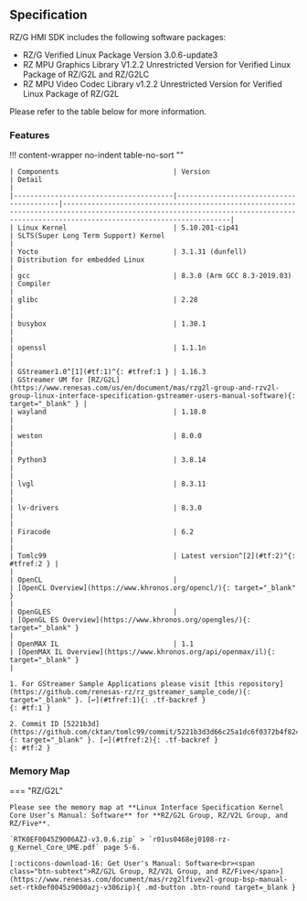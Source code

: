 ## Specification

RZ/G HMI SDK includes the following software packages:

* RZ/G Verified Linux Package Version 3.0.6-update3
* RZ MPU Graphics Library V1.2.2 Unrestricted Version for Verified Linux Package of RZ/G2L and RZ/G2LC
* RZ MPU Video Codec Library v1.2.2 Unrestricted Version for Verified Linux Package of RZ/G2L

Please refer to the table below for more information.


### Features

!!! content-wrapper no-indent table-no-sort ""

    | Components                            | Version                                 | Detail                                                                                                                                                                              |
    |---------------------------------------|-----------------------------------------|-------------------------------------------------------------------------------------------------------------------------------------------------------------------------------------|
    | Linux Kernel                          | 5.10.201-cip41                          | SLTS(Super Long Term Support) Kernel                                                                                                                                                |
    | Yocto                                 | 3.1.31 (dunfell)                        | Distribution for embedded Linux                                                                                                                                                     |
    | gcc                                   | 8.3.0 (Arm GCC 8.3-2019.03)             | Compiler                                                                                                                                                                            |
    | glibc                                 | 2.28                                    |                                                                                                                                                                                     |
    | busybox                               | 1.30.1                                  |                                                                                                                                                                                     |
    | openssl                               | 1.1.1n                                  |                                                                                                                                                                                     |
    | GStreamer1.0^[1](#tf:1)^{: #tfref:1 } | 1.16.3                                  | GStreamer UM for [RZ/G2L](https://www.renesas.com/us/en/document/mas/rzg2l-group-and-rzv2l-group-linux-interface-specification-gstreamer-users-manual-software){: target="_blank" } |
    | wayland                               | 1.18.0                                  |                                                                                                                                                                                     |
    | weston                                | 8.0.0                                   |                                                                                                                                                                                     |
    | Python3                               | 3.8.14                                  |                                                                                                                                                                                     |
    | lvgl                                  | 8.3.11                                  |                                                                                                                                                                                     |
    | lv-drivers                            | 8.3.0                                   |                                                                                                                                                                                     |
    | Firacode                              | 6.2                                     |                                                                                                                                                                                     |
    | Tomlc99                               | Latest version^[2](#tf:2)^{: #tfref:2 } |                                                                                                                                                                                     |
    | OpenCL                                |                                         | [OpenCL Overview](https://www.khronos.org/opencl/){: target="_blank" }                                                                                                              |
    | OpenGLES                              |                                         | [OpenGL ES Overview](https://www.khronos.org/opengles/){: target="_blank" }                                                                                                         |
    | OpenMAX IL                            | 1.1                                     | [OpenMAX IL Overview](https://www.khronos.org/api/openmax/il){: target="_blank" }                                                                                                   |

    1. For GStreamer Sample Applications please visit [this repository](https://github.com/renesas-rz/rz_gstreamer_sample_code/){: target="_blank" }. [↩](#tfref:1){: .tf-backref }
    {: #tf:1 }

    2. Commit ID [5221b3d](https://github.com/cktan/tomlc99/commit/5221b3d3d66c25a1dc6f0372b4f824f1202fe398){: target="_blank" }. [↩](#tfref:2){: .tf-backref }
    {: #tf:2 }

### Memory Map

=== "RZ/G2L"

    Please see the memory map at **Linux Interface Specification Kernel Core User’s Manual: Software** for **RZ/G2L Group, RZ/V2L Group, and RZ/Five**.

    `RTK0EF0045Z9006AZJ-v3.0.6.zip` > `r01us0468ej0108-rz-g_Kernel_Core_UME.pdf` page 5-6.

    [:octicons-download-16: Get User's Manual: Software<br><span class="btn-subtext">RZ/G2L Group, RZ/V2L Group, and RZ/Five</span>](https://www.renesas.com/document/mas/rzg2lfivev2l-group-bsp-manual-set-rtk0ef0045z9000azj-v306zip){ .md-button .btn-round target=_blank }
